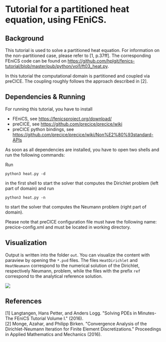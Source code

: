 # Tutorial for a partitioned heat equation, using FEniCS.

## Background

This tutorial is used to solve a partitioned heat equation. For information on the non-partitioned case, please refer to [1, p.37ff]. The corresponding FEniCS code can be found on https://github.com/hplgit/fenics-tutorial/blob/master/pub/python/vol1/ft03_heat.py.

In this tutorial the computational domain is partitioned and coupled via preCICE. The coupling roughly follows the approach described in [2].

## Dependencies & Running

For running this tutorial, you have to install

* FEniCS, see https://fenicsproject.org/download/
* preCICE, see https://github.com/precice/precice/wiki
* preCICE python bindings, see https://github.com/precice/precice/wiki/Non%E2%80%93standard-APIs

As soon as all dependencies are installed, you have to open two shells and run the following commands:

Run 
```
python3 heat.py -d
```
in the first shell to start the solver that computes the Dirichlet problem (left part of domain) and run
```
python3 heat.py -n
```
to start the solver that computes the Neumann problem (right part of domain). 

Please note that preCICE configuration file must have the following name: precice-config.xml and must be located in working directory.

## Visualization

Output is written into the folder `out`. You can visualize the content with paraview by opening the `*.pvd` files. The files `HeatDirichlet` and `HeatNeumann` correspond to the numerical solution of the Dirichlet, respectively Neumann, problem, while the files with the prefix `ref` correspond to the analytical reference solution.

![](movie.gif)

## References

[1] Langtangen, Hans Petter, and Anders Logg. "Solving PDEs in Minutes-The FEniCS Tutorial Volume I." (2016).  
[2] Monge, Azahar, and Philipp Birken. "Convergence Analysis of the Dirichlet-Neumann Iteration for Finite Element Discretizations." Proceedings in Applied Mathematics and Mechanics (2016).

